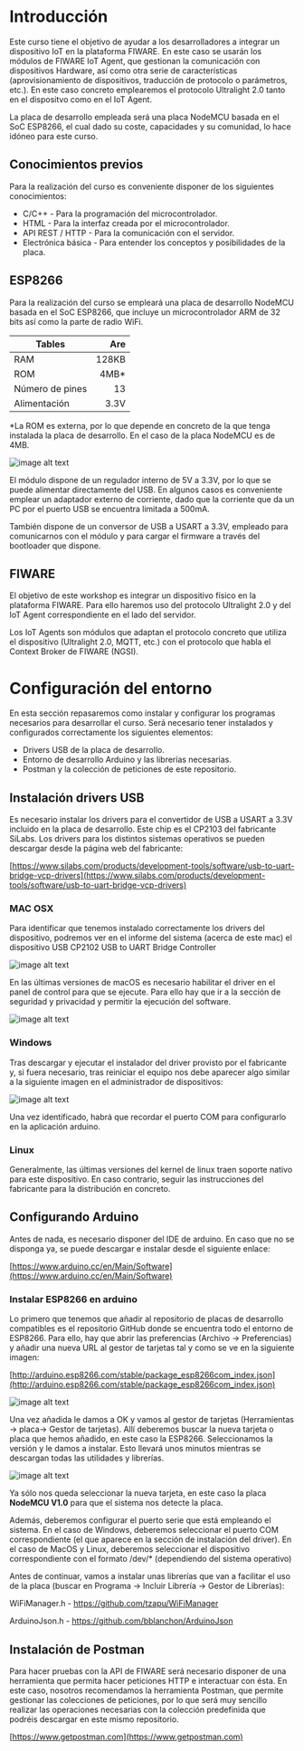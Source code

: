 # Introducción

Este curso tiene el objetivo de ayudar a los desarrolladores a integrar un dispositivo IoT en la plataforma FIWARE. En este caso se usarán los módulos de FIWARE IoT Agent, que gestionan la comunicación con dispositivos Hardware, así como otra serie de características (aprovisionamiento de dispositivos, traducción de protocolo o parámetros, etc.). En este caso concreto emplearemos el protocolo Ultralight 2.0 tanto en el dispositvo como en el IoT Agent.

La placa de desarrollo empleada será una placa NodeMCU basada en el SoC ESP8266, el cual dado su coste, capacidades y su comunidad, lo hace idóneo para este curso. 



## Conocimientos previos

Para la realización del curso es conveniente disponer de los siguientes conocimientos:
* C/C++ - Para la programación del microcontrolador.
* HTML - Para la interfaz creada por el microcontrolador.
* API REST / HTTP - Para la comunicación con el servidor.
* Electrónica básica - Para entender los conceptos y posibilidades de la placa.


## ESP8266

Para la realización del curso se empleará una placa de desarrollo NodeMCU basada en el SoC ESP8266, que incluye un microcontrolador ARM de 32 bits así como la parte de radio WiFi.



| Tables           | Are           |
| -----------------|--------------:|
| RAM              | 128KB         |
| ROM              | 4MB*          |
| Número de pines  | 13            |
| Alimentación     | 3.3V          |

*La ROM es externa, por lo que depende en concreto de la que tenga instalada la placa de desarrollo. En el caso de la placa NodeMCU es de 4MB.

![image alt text](doc/files/image_0.png)

El módulo dispone de un regulador interno de 5V a 3.3V, por lo que se puede alimentar directamente del USB. En algunos casos es conveniente emplear un adaptador externo de corriente, dado que la corriente que da un PC por el puerto USB se encuentra limitada a 500mA.

También dispone de un conversor de USB a USART a 3.3V, empleado para comunicarnos con el módulo y para cargar el firmware a través del bootloader que dispone.

## FIWARE

El objetivo de este workshop es integrar un dispositivo físico en la plataforma FIWARE. Para ello haremos uso del protocolo Ultralight 2.0 y del IoT Agent correspondiente en el lado del servidor.

Los IoT Agents son módulos que adaptan el protocolo concreto que utiliza el dispositivo (Ultralight 2.0, MQTT, etc.) con el protocolo que habla el Context Broker de FIWARE (NGSI).

# Configuración del entorno

En esta sección repasaremos como instalar y configurar los programas necesarios para desarrollar el curso. Será necesario tener instalados y configurados correctamente los siguientes elementos:
* Drivers USB de la placa de desarrollo.
* Entorno de desarrollo Arduino y las librerías necesarias.
* Postman y la colección de peticiones de este repositorio.


## Instalación drivers USB

Es necesario instalar los drivers para el convertidor de USB a USART a 3.3V incluido en la placa de desarrollo. Este chip es el CP2103 del fabricante SiLabs. Los drivers para los distintos sistemas operativos se pueden descargar desde la página web del fabricante:

[https://www.silabs.com/products/development-tools/software/usb-to-uart-bridge-vcp-drivers](https://www.silabs.com/products/development-tools/software/usb-to-uart-bridge-vcp-drivers)

### MAC OSX

Para identificar que tenemos instalado correctamente los drivers del dispositivo, podremos ver en el informe del sistema (acerca de este mac) el dispositivo USB CP2102 USB to UART Bridge Controller

![image alt text](doc/files/image_1.png)

En las últimas versiones de macOS es necesario habilitar el driver en el panel de control para que se ejecute. Para ello hay que ir a la sección de seguridad y privacidad y permitir la ejecución del software.

![image alt text](doc/files/image_2.png)

### Windows

Tras descargar y ejecutar el instalador del driver provisto por el fabricante y, si fuera necesario, tras reiniciar el equipo nos debe aparecer algo similar a la siguiente imagen en el administrador de dispositivos:

![image alt text](doc/files/image_3.png)

Una vez identificado, habrá que recordar el puerto COM para configurarlo en la aplicación arduino.

### Linux

Generalmente, las últimas versiones del kernel de linux traen soporte nativo para este dispositivo. En caso contrario, seguir las instrucciones del fabricante para la distribución en concreto.

## Configurando Arduino

Antes de nada, es necesario disponer del IDE de arduino. En caso que no se disponga ya, se puede descargar e instalar desde el siguiente enlace:

[https://www.arduino.cc/en/Main/Software](https://www.arduino.cc/en/Main/Software)

### Instalar ESP8266 en arduino

Lo primero que tenemos que añadir al repositorio de placas de desarrollo compatibles es el repositorio GitHub donde se encuentra todo el entorno de ESP8266. Para ello, hay que abrir las preferencias (Archivo -> Preferencias) y añadir una nueva URL al gestor de tarjetas tal y como se ve en la siguiente imagen:

[http://arduino.esp8266.com/stable/package_esp8266com_index.json](http://arduino.esp8266.com/stable/package_esp8266com_index.json)

![image alt text](doc/files/image_4.png)

Una vez añadida le damos a OK y vamos al gestor de tarjetas (Herramientas -> placa-> Gestor de tarjetas). Allí deberemos buscar la nueva tarjeta o placa que hemos añadido, en este caso la ESP8266. Seleccionamos la versión y le damos a instalar. Esto llevará unos minutos mientras se descargan todas las utilidades y librerías.

![image alt text](doc/files/image_5.png)

Ya sólo nos queda seleccionar la nueva tarjeta, en este caso la placa **NodeMCU V1.0** para que el sistema nos detecte la placa.

Además, deberemos configurar el puerto serie que está empleando el sistema. En el caso de Windows, deberemos seleccionar el puerto COM correspondiente (el que aparece en la sección de instalación del driver). En el caso de MacOS y Linux, deberemos seleccionar el dispositivo correspondiente con el formato /dev/* (dependiendo del sistema operativo)

Antes de continuar, vamos a instalar unas librerías que van a facilitar el uso de la placa (buscar en Programa -> Incluir Librería -> Gestor de Librerías):

WiFiManager.h          - https://github.com/tzapu/WiFiManager

ArduinoJson.h          - https://github.com/bblanchon/ArduinoJson

## Instalación de Postman

Para hacer pruebas con la API de FIWARE será necesario disponer de una herramienta que permita hacer peticiones HTTP e interactuar con ésta. En este caso, nosotros recomendamos la herramienta Postman, que permite gestionar las colecciones de peticiones, por lo que será muy sencillo realizar las operaciones necesarias con la colección predefinida que podréis descargar en este mismo repositorio.

[https://www.getpostman.com](https://www.getpostman.com)

